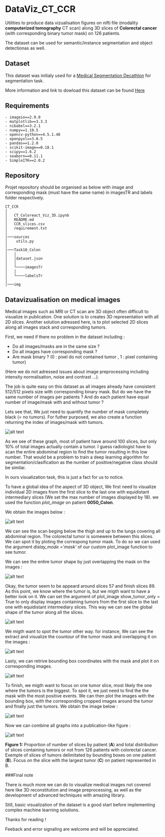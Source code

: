 # DataViz_CT_CCR


Utilities to produce data vizualisation figures on nifti file (modality **computerized tomography** CT scan) along 3D slices of **Colorectal cancer** (with corresponding binary tumor mask) on
126 patients.

The dataset can be used for semantic/instance segmentation and object detectionas as well.


## Dataset

This dataset was initialy used for a [Medical Segmentation Decathlon](http://medicaldecathlon.com/) for segmentation task.

More information and link to dowload this dataset can be found [Here](https://drive.google.com/drive/folders/1HqEgzS8BV2c7xYNrZdEAnrHk7osJJ--2)


## Requirements

```
- imageio==2.9.0
- matplotlib==3.3.3
- nibabel==3.2.1
- numpy==1.19.5
- opencv-python==4.5.1.48
- openpyxl==3.0.5
- pandas==1.2.0
- scikit-image==0.18.1
- scipy==1.6.2
- seaborn==0.11.1
- SimpleITK==2.0.2
```


## Repository

Projet repository should be organised as below with image and corresponding mask (must have the same name) in imagesTR and labels folder respectively.

```
CT_CCR
│
│   CT_Coloreact_Viz_3D.ipynb
│   README.md
│   CCR_slices.csv
│   requirement.txt
│
│───sources
│    utils.py
│
│───Task10_Colon
│   │
│   │dataset.json
│   │
│   └────imagesTr
│   │
│   └────labelsTr
│
│───img

```

## Datavizualisation on medical images


Medical images such as MRI or CT scan are 3D object often difficult to visualize in publication. One solution is to creates
3D representation with all 2D slices. Another solution adressed here, is to plot selected 2D slices along all images stack
and corresponding tumors.

First, we need if there no problem in the dataset including :

- Do all images/masks are in the same size ?
- Do all images have corresponding mask ?
- Are mask binary ? (0 : pixel do not contained tumor , 1 : pixel containing tumor)


(Here we do not adressed issues about image preprocessing including intensity normalisation, noise and contrast ...).


The job is quite easy on this dataset as all images already have consistent 512/512 pixels size with corresponding binary mask. But do we have the same number
of images per patients ? And do each patient have equal number of image/mask with and without tumor ?

Lets see that, We just need to quantify the number of mask completely black (= no tumors). For futher purposed, we also create a function returning the index
of images/mask with tumors.

![alt text](https://github.com/hbiom/DataViz_CT_CCR//blob/main/img/slices_graph.png?raw=true)


As we see of these graph, most of patient have around 100 slices, but only 10% of total images actually contain a tumor. I guess radiologist have to scan the entire
abdominal region to find the tumor resulting in this low number. That would be a problem to train a deep learning algorithm for segmentation/clasification as the number
of positive/negative class should be similar.

In ours visualization task, this is just a fact for us to notice.


To have a global idea of the aspect of 3D object, We first need to visualize individual 2D images from the first slice to the last one with equidistant
intermediary slices (We set the max number of images displayed by 18). we used the function *plot_image* on patient **0050_Colon**.

We obtain the images below :

![alt text](https://github.com/hbiom/DataViz_CT_CCR//blob/main/img/plot_image.png?raw=true)


We can see the scan beging below the thigh and up to the lungs covering all abdominal region. The colorectal tumor is somewere between this slices. We can spot it
by ploting the correspong tumor mask. To do so we can used the argument *dislay_mode ='mask'* of our custom plot_image function to see tumor.

We can see the entire tumor shape by just overlapping the mask on the images :

![alt text](https://github.com/hbiom/DataViz_CT_CCR//blob/main/img/plot_image_tumors.png?raw=true)


Okay, the tumor seem to be appeard around slices 57 and finish slices 89. As this point, we know where the tumor is, but we migth want to have a better
look on it. We can set the argument of plot_image show_tumor_only = True to only display images containing tumors from the first slice to the last one with
equidistant intermediary slices. This way we can see the global shape of the tumor along all the slices.

![alt text](https://github.com/hbiom/DataViz_CT_CCR//blob/main/img/plot_image_mask_show_tumor_only.png?raw=true)


We migth want to spot the tumor other way. for instance, We can see the extract and visualize the countour of the tumor mask and overlapping it on the images :

![alt text](https://github.com/hbiom/DataViz_CT_CCR//blob/main/img/plot_image_contour_show_tumor_only.png?raw=true)

Lasty, we can retrive bounding box coordinates with the mask and plot it on corresponding images.

![alt text](https://github.com/hbiom/DataViz_CT_CCR//blob/main/img/plot_image_bbounding_show_tumor_only.png?raw=true)


To finish, we migth want to focus on one tumor slice, most likely the one where the tumors is the biggest. To spot it, we just need to find the the mask with
the most positive events. We can then plot the images with the bounding box, with the corresponding cropped images around the tumor and finally just the tumors.
We obtain the image below :

![alt text](https://github.com/hbiom/DataViz_CT_CCR//blob/main/img/tumor_all.png?raw=true)

Now we can combine all graphs into a publication-like figure :


![alt text](https://github.com/hbiom/DataViz_CT_CCR//blob/main/img/bilan.png?raw=true)


**Figure 1:** Proportion of number of slices by patient (**A**) and total distribution of slices containing tumors or not from 126 patients with colorectal cancer.
Exemple of slices of tumors delimitated by bounding boxes on one patient (**B**). Focus on the slice with the largest tumor (**C**) on patient represented in B.

###Final note

There is much more we can do to visualize medical images not covered here like 3D reconstitution and image preprocessing, as well as the development of advanced
techniques with amazing library.

Still, basic visualization of the dataset is a good start before implementing complex machine learning solutions.


Thanks for reading !


Feeback and error signaling are welcome and will be appreciated.



